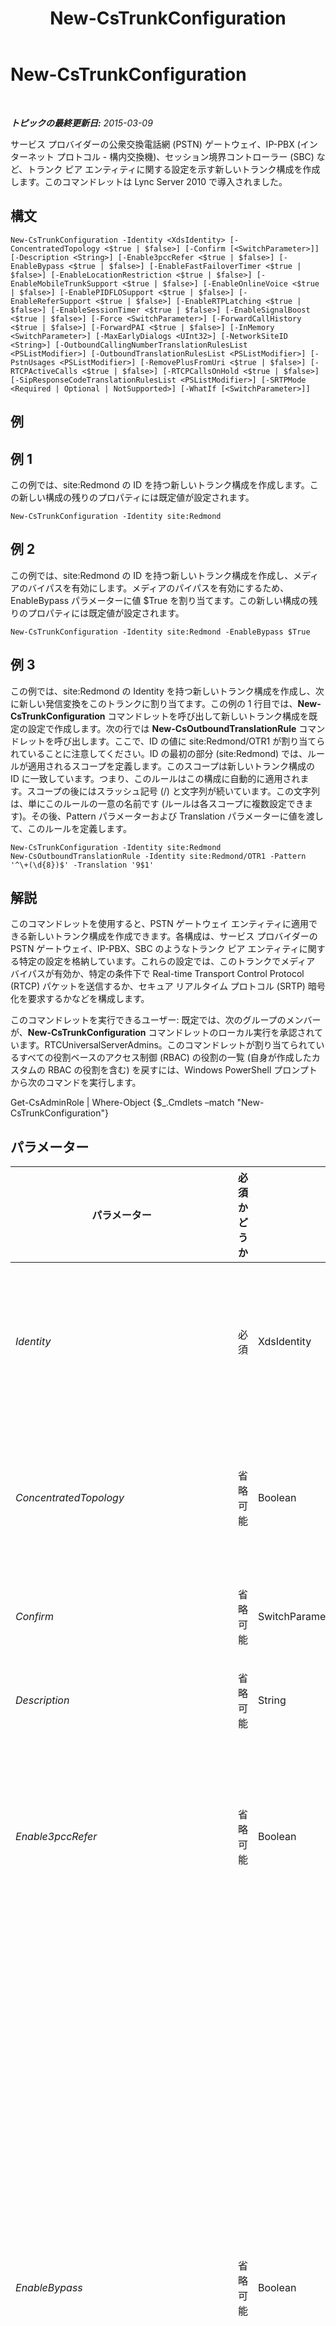 ﻿---
title: New-CsTrunkConfiguration
TOCTitle: New-CsTrunkConfiguration
ms:assetid: f3958f86-3313-4929-9f9d-f796a2669aea
ms:mtpsurl: https://technet.microsoft.com/ja-jp/library/Gg413021(v=OCS.15)
ms:contentKeyID: 48273978
ms.date: 05/19/2016
mtps_version: v=OCS.15
ms.translationtype: HT
---

# New-CsTrunkConfiguration

 

_**トピックの最終更新日:** 2015-03-09_

サービス プロバイダーの公衆交換電話網 (PSTN) ゲートウェイ、IP-PBX (インターネット プロトコル - 構内交換機)、セッション境界コントローラー (SBC) など、トランク ピア エンティティに関する設定を示す新しいトランク構成を作成します。このコマンドレットは Lync Server 2010 で導入されました。

## 構文

    New-CsTrunkConfiguration -Identity <XdsIdentity> [-ConcentratedTopology <$true | $false>] [-Confirm [<SwitchParameter>]] [-Description <String>] [-Enable3pccRefer <$true | $false>] [-EnableBypass <$true | $false>] [-EnableFastFailoverTimer <$true | $false>] [-EnableLocationRestriction <$true | $false>] [-EnableMobileTrunkSupport <$true | $false>] [-EnableOnlineVoice <$true | $false>] [-EnablePIDFLOSupport <$true | $false>] [-EnableReferSupport <$true | $false>] [-EnableRTPLatching <$true | $false>] [-EnableSessionTimer <$true | $false>] [-EnableSignalBoost <$true | $false>] [-Force <SwitchParameter>] [-ForwardCallHistory <$true | $false>] [-ForwardPAI <$true | $false>] [-InMemory <SwitchParameter>] [-MaxEarlyDialogs <UInt32>] [-NetworkSiteID <String>] [-OutboundCallingNumberTranslationRulesList <PSListModifier>] [-OutboundTranslationRulesList <PSListModifier>] [-PstnUsages <PSListModifier>] [-RemovePlusFromUri <$true | $false>] [-RTCPActiveCalls <$true | $false>] [-RTCPCallsOnHold <$true | $false>] [-SipResponseCodeTranslationRulesList <PSListModifier>] [-SRTPMode <Required | Optional | NotSupported>] [-WhatIf [<SwitchParameter>]]

## 例

## 例 1

この例では、site:Redmond の ID を持つ新しいトランク構成を作成します。この新しい構成の残りのプロパティには既定値が設定されます。

    New-CsTrunkConfiguration -Identity site:Redmond

## 例 2

この例では、site:Redmond の ID を持つ新しいトランク構成を作成し、メディアのバイパスを有効にします。メディアのパイパスを有効にするため、EnableBypass パラメーターに値 $True を割り当てます。この新しい構成の残りのプロパティには既定値が設定されます。

    New-CsTrunkConfiguration -Identity site:Redmond -EnableBypass $True

## 例 3

この例では、site:Redmond の Identity を持つ新しいトランク構成を作成し、次に新しい発信変換をこのトランクに割り当てます。この例の 1 行目では、**New-CsTrunkConfiguration** コマンドレットを呼び出して新しいトランク構成を既定の設定で作成します。次の行では **New-CsOutboundTranslationRule** コマンドレットを呼び出します。ここで、ID の値に site:Redmond/OTR1 が割り当てられていることに注意してください。ID の最初の部分 (site:Redmond) では、ルールが適用されるスコープを定義します。このスコープは新しいトランク構成の ID に一致しています。つまり、このルールはこの構成に自動的に適用されます。スコープの後にはスラッシュ記号 (/) と文字列が続いています。この文字列は、単にこのルールの一意の名前です (ルールは各スコープに複数設定できます)。その後、Pattern パラメーターおよび Translation パラメーターに値を渡して、このルールを定義します。

    New-CsTrunkConfiguration -Identity site:Redmond
    New-CsOutboundTranslationRule -Identity site:Redmond/OTR1 -Pattern '^\+(\d{8})$' -Translation '9$1'

## 解説

このコマンドレットを使用すると、PSTN ゲートウェイ エンティティに適用できる新しいトランク構成を作成できます。各構成は、サービス プロバイダーの PSTN ゲートウェイ、IP-PBX、SBC のようなトランク ピア エンティティに関する特定の設定を格納しています。これらの設定では、このトランクでメディア バイパスが有効か、特定の条件下で Real-time Transport Control Protocol (RTCP) パケットを送信するか、セキュア リアルタイム プロトコル (SRTP) 暗号化を要求するかなどを構成します。

このコマンドレットを実行できるユーザー: 既定では、次のグループのメンバーが、**New-CsTrunkConfiguration** コマンドレットのローカル実行を承認されています。RTCUniversalServerAdmins。このコマンドレットが割り当てられているすべての役割ベースのアクセス制御 (RBAC) の役割の一覧 (自身が作成したカスタムの RBAC の役割を含む) を戻すには、Windows PowerShell プロンプトから次のコマンドを実行します。

Get-CsAdminRole | Where-Object {$\_.Cmdlets –match "New-CsTrunkConfiguration"}

## パラメーター


<table>
<colgroup>
<col style="width: 25%" />
<col style="width: 25%" />
<col style="width: 25%" />
<col style="width: 25%" />
</colgroup>
<thead>
<tr class="header">
<th>パラメーター</th>
<th>必須かどうか</th>
<th>型</th>
<th>説明</th>
</tr>
</thead>
<tbody>
<tr class="odd">
<td><p><em>Identity</em></p></td>
<td><p>必須</p></td>
<td><p>XdsIdentity</p></td>
<td><p>トランク構成のスコープが含まれる一意識別子。トランク構成はサイト スコープでも、PSTN ゲートウェイ サービスのサービス スコープでも作成できます (グローバル構成は既定で存在し、削除または再作成することはできません)。たとえば、site:Redmond (サイトの場合)、または PstnGateway:Redmond.litwareinc.com (サービスの場合) のように入力します。</p></td>
</tr>
<tr class="even">
<td><p><em>ConcentratedTopology</em></p></td>
<td><p>省略可能</p></td>
<td><p>Boolean</p></td>
<td><p>このパラメーターの値には、既知のメディア終端ポイントがあるかどうかを指定します (既知のメディア終端ポイントの例として、メディア終端が信号終端と同じ IP を持つ PSTN ゲートウェイがあります)。トランクに既知のメディア終端ポイントがない場合は、この値を False に設定します。</p>
<p>既定値は次のとおりです。True</p></td>
</tr>
<tr class="odd">
<td><p><em>Confirm</em></p></td>
<td><p>省略可能</p></td>
<td><p>SwitchParameter</p></td>
<td><p>コマンドの実行前に確認メッセージが表示されます。</p></td>
</tr>
<tr class="even">
<td><p><em>Description</em></p></td>
<td><p>省略可能</p></td>
<td><p>String</p></td>
<td><p>トランク構成の目的を記述する文字列です。</p></td>
</tr>
<tr class="odd">
<td><p><em>Enable3pccRefer</em></p></td>
<td><p>省略可能</p></td>
<td><p>Boolean</p></td>
<td><p>3PCC プロトコルを使用して、転送された通話がホストされたサイトをバイパスできるようにするかどうかを指定します。3PCC は、「三者間通話コントロール」とも呼ばれ、第三者を使用して二人の通話者を接続するとき (たとえば、オペレーターが人物 A から人物 B への通話を接続するとき) に使用します。REFER メソッドは、送信者が提供する情報を使用して、受信者が第三者に連絡する必要があることを示す標準の SIP メソッドです。既定値は False ($False) です。</p></td>
</tr>
<tr class="even">
<td><p><em>EnableBypass</em></p></td>
<td><p>省略可能</p></td>
<td><p>Boolean</p></td>
<td><p>このパラメーターの値には、メディアのバイパスがこのトランクで有効かどうかを指定します。この値を True に設定してバイパスを有効にします。メディアのバイパスを有効にするには、PSTN ゲートウェイ、SBC、および PBX で次のものを含む特定の機能がサポートされている必要があります。</p>
<p>- 招待に対する分岐された応答を受信する機能。</p>
<p>- Lync Server クライアントとメディア終端ポイントは、仲介サーバー を介さずに直接通信できる必要があります。</p>
<p>- ゲートウェイのサブネットはクライアントのサブネットと同じサイトに定義する必要があります。別のサイトに定義した場合、制限された帯域幅を使用している WAN リンクでその 2 つのサイトを分割する必要があります。</p>
<p>メディア バイパスを有効にできるのは、次の状況下のみです。</p>
<p>- ConcentratedTopology パラメーターが True に設定されている</p>
<p>- EnableReferSupport パラメーターが False に設定され RTCPActiveCalls と RTCPCallsOnHold が False に設定されている、または EnableReferSupport が True に設定されている</p>
<p>EnableBypass が True で EnableReferSupport が False の場合は、それ以降に転送されるバイパス通話は、バイパスではなくなることに注意してください。</p>
<p>メディアのバイパスを特定のトランクに対して有効にするには、そのメディアのパイパスと対象のトランクをグローバルに有効にする必要があります。<strong>New-CsNetworkMediaBypassConfiguration</strong> コマンドレットを使用すると、メディアのバイパスをグローバルに有効にすることができます。</p>
<p>既定値は次のとおりです。False</p></td>
</tr>
<tr class="odd">
<td><p><em>EnableFastFailoverTimer</em></p></td>
<td><p>省略可能</p></td>
<td><p>Boolean</p></td>
<td><p>True に設定されていると、10 秒以内にゲートウェイによって応答されなかった発信通話は次の使用可能なトランクにルーティングされます。追加のトランクがない場合、その通話は自動的に削除されます。その結果、ネットワーク速度とゲートウェイ応答が遅い組織では、通話が不必要に削除される可能性があります。</p>
<p>既定値は True です。</p></td>
</tr>
<tr class="even">
<td><p><em>EnableLocationRestriction</em></p></td>
<td><p>省略可能</p></td>
<td><p>Boolean</p></td>
<td><p>True に設定すると、指定された SIP トランク構成設定のコレクションによって管理される SIP トランクを通過する通話に対して、ロケーション ベースの音声ルーティングが有効になります。ロケーション ベースの音声ルーティングでは、通話をルーティングするときに、発信ユーザーと着信ユーザーの両方のロケーションが考慮されます。このプロパティを True に設定する場合は (既定値は False)、NetworkSiteId プロパティも設定する必要があります。</p>
<p>このパラメーターは、Lync Server 2013 の 2013 年 2 月のバージョンで導入されました。</p></td>
</tr>
<tr class="odd">
<td><p><em>EnableMobileTrunkSupport</em></p></td>
<td><p>省略可能</p></td>
<td><p>Boolean</p></td>
<td><p>サービス プロバイダーが携帯電話会社であるかどうかを定義します。</p>
<p>既定値は次のとおりです。False</p></td>
</tr>
<tr class="even">
<td><p><em>EnableOnlineVoice</em></p></td>
<td><p>省略可能</p></td>
<td><p>Boolean</p></td>
<td><p>SIP トランクがオンライン音声をサポートするかどうかを指定します。オンライン音声を使用すると、ユーザーは社内の Lync Server アカウントを使用しますが、ボイスメールは Office 365 でホストされます。既定値は False ($False) です。</p></td>
</tr>
<tr class="odd">
<td><p><em>EnablePIDFLOSupport</em></p></td>
<td><p>省略可能</p></td>
<td><p>Boolean</p></td>
<td><p>Presence Information Data Format Location Object (PIDF-LO) を含む緊急通話を、定義済みのゲートウェイ経由でルーティングするかどうかを定義します。緊急通話を、認定された緊急サービス プロバイダーにルーティングする場合は、このパラメーターを True に設定します (通話時に場所が送信されます)。</p>
<p>既定値は次のとおりです。False</p></td>
</tr>
<tr class="even">
<td><p><em>EnableReferSupport</em></p></td>
<td><p>省略可能</p></td>
<td><p>Boolean</p></td>
<td><p>このトランクが、仲介サーバー からの REFER 要求の受信をサポートするかどうかを定義します。</p>
<p>メディア バイパスを有効にできるのは、次の状況下のみです。</p>
<p>- ConcentratedTopology パラメーターが True に設定されている</p>
<p>- EnableReferSupport パラメーターが False に設定され RTCPActiveCalls と RTCPCallsOnHold が False に設定されている、または EnableReferSupport が True に設定されている</p>
<p>EnableBypass が True で EnableReferSupport が False の場合は、それ以降に転送されるバイパス通話は、バイパスではなくなることに注意してください。</p>
<p>既定値は次のとおりです。True</p></td>
</tr>
<tr class="odd">
<td><p><em>EnableRTPLatching</em></p></td>
<td><p>省略可能</p></td>
<td><p>Boolean</p></td>
<td><p>SIP トランクが RTP ラッチをサポートするかどうかを指定します。RTP ラッチは、NAT (ネットワーク アドレス変換) 装置またはファイアウォールを経由した RTP/RTCP 接続を可能にする技術です。既定値は False ($False) です。</p></td>
</tr>
<tr class="even">
<td><p><em>EnableSessionTimer</em></p></td>
<td><p>省略可能</p></td>
<td><p>Boolean</p></td>
<td><p>セッション タイマーを有効にするかどうかを指定します。セッション タイマーを使用すると、特定のセッションがまだアクティブかどうかを判断できます。</p>
<p>このパラメーターが False に設定されている場合でも、リモート接続でセッション タイマーが有効になっている状況では、セッション タイマーを適用できることに注意してください。そのような状況では、仲介サーバー はリモート エンティティからのセッション タイマー プローブに応答します。</p>
<p>既定値は次のとおりです。False</p></td>
</tr>
<tr class="odd">
<td><p><em>EnableSignalBoost</em></p></td>
<td><p>省略可能</p></td>
<td><p>Boolean</p></td>
<td><p>このパラメーターを True に設定した場合、サービス プロバイダーの PSTN ゲートウェイ、IP-PBX、または SBC は、仲介サーバー または Lync Server クライアントに送信される音声ストリームの中で音声の量を増やします。このパラメーターを False に設定すると、仲介サーバー (バイパスではない通話の場合)、または Lync Server クライアント (バイパス通話の場合) で音声の量が増やされます。</p>
<p>既定値は次のとおりです。False</p></td>
</tr>
<tr class="even">
<td><p><em>Force</em></p></td>
<td><p>省略可能</p></td>
<td><p>SwitchParameter</p></td>
<td><p>変更を行う前に表示されるように設定されているすべての確認メッセージを表示しないようにします。</p></td>
</tr>
<tr class="odd">
<td><p><em>ForwardCallHistory</em></p></td>
<td><p>省略可能</p></td>
<td><p>Boolean</p></td>
<td><p>通話履歴の情報をトランク経由で転送するかどうかを指定します。既定値は False ($False) です。</p></td>
</tr>
<tr class="even">
<td><p><em>ForwardPAI</em></p></td>
<td><p>省略可能</p></td>
<td><p>Boolean</p></td>
<td><p>P-Asserted-Identity (PAI) ヘッダーを通話とともに転送するかどうかを指定します。PAI ヘッダーがあれば、発信者 ID を確認できます。既定値は False ($False) です。</p></td>
</tr>
<tr class="odd">
<td><p><em>InMemory</em></p></td>
<td><p>省略可能</p></td>
<td><p>SwitchParameter</p></td>
<td><p>永続的な変更としてオブジェクトをコミットせずに、オブジェクト参照を作成します。このパラメーターを指定して呼び出したコマンドレットの出力を変数に割り当てる場合、オブジェクト参照のプロパティを変更し、コマンドレットに対応する Set- コマンドレットを呼び出してそれらの変更をコミットできます。</p></td>
</tr>
<tr class="even">
<td><p><em>MaxEarlyDialogs</em></p></td>
<td><p>省略可能</p></td>
<td><p>UInt32</p></td>
<td><p>サービス プロバイダーの PSTN ゲートウェイ、IP-PBX、または SBC が、仲介サーバー に送信した INVITE に対して受信できる分岐応答の最大数です。</p>
<p>既定値は次のとおりです。20</p></td>
</tr>
<tr class="odd">
<td><p><em>NetworkSiteID</em></p></td>
<td><p>省略可能</p></td>
<td><p>String</p></td>
<td><p>トランク構成設定の新しいコレクションと関連付けられているネットワーク サイトのサイト ID です。EnableLocationRestriction プロパティを True に設定すると、このトランクを通過する場所に基づく音声ルーティングは、指定されたサイトに対して構成されている設定を使用して管理されます。ネットワーク サイト ID は、次のコマンドを使用して取得できます。</p>
<p>Get-CsNetworkSite | Select NetworkSiteID</p>
<p>このパラメーターは、Lync Server 2013 の 2013 年 2 月のリリースで導入されました。</p></td>
</tr>
<tr class="even">
<td><p><em>OutboundCallingNumberTranslationRulesList</em></p></td>
<td><p>省略可能</p></td>
<td><p>PSListModifier</p></td>
<td><p>トランクに割り当てられた発信電話番号の変換ルールのコレクションです。次のコマンドを実行することによって、利用できるルールに関する情報を取得できます。</p>
<p>Get-CsOutboundCallingNumberTranslationRule</p></td>
</tr>
<tr class="odd">
<td><p><em>OutboundTranslationRulesList</em></p></td>
<td><p>省略可能</p></td>
<td><p>PSListModifier</p></td>
<td><p>発信ルーティングによって処理される通話 (PBX または PSTN の宛先にルーティングされる通話) に適用される、電話番号変換ルールのコレクションです。</p>
<p>この一覧とルールはこのコマンドレットを使用して直接作成できますが、発信変換ルールを作成する際には、<strong>New-CsOutboundTranslationRule</strong> コマンドレットを使用してルールを作成し、それをスコープが一致するトランク構成に割り当てるという方法を取ることをお勧めします。</p></td>
</tr>
<tr class="even">
<td><p><em>PstnUsages</em></p></td>
<td><p>省略可能</p></td>
<td><p>PSListModifier</p></td>
<td><p>トランクに割り当てられた PSTN 使用法のコレクションです。次のコマンドを実行することによって、利用できる使用法に関する情報を取得できます。</p>
<p>Get-CsPstnUsage</p></td>
</tr>
<tr class="odd">
<td><p><em>RemovePlusFromUri</em></p></td>
<td><p>省略可能</p></td>
<td><p>Boolean</p></td>
<td><p>このパラメーターを True に設定すると、仲介サーバー が Uniform Resource Identifier (URI) をサービス プロバイダーに送信する前に、その URI から先行する正符号 (+) を削除します。</p>
<p>既定値は次のとおりです。False</p></td>
</tr>
<tr class="even">
<td><p><em>RTCPActiveCalls</em></p></td>
<td><p>省略可能</p></td>
<td><p>Boolean</p></td>
<td><p>このパラメーターでは、サービス プロバイダーの PSTN ゲートウェイ、IP-PBX、または SBC から送信される RTCP パケットがアクティブな通話に関するものかどうかを指定します。この文脈でアクティブな通話とは、メディアが少なくとも一方向へのフローを許可されている通話のことです。RTCPActiveCalls が True に設定されている場合は、仲介サーバー または Lync Server クライアントは 30 秒を上回る期間にわたって RTCP パケットを受信しないときに通話を終了することができます。</p>
<p>Lync Server の要素の中で、RTCP メディアがアクティブな通話であるかどうかのチェックを無効にすると、削除済みのピアに対する重要な保護策が削除されることに注意してください。必要な場合のみ、無効にしてください。</p>
<p>既定値は次のとおりです。True</p></td>
</tr>
<tr class="odd">
<td><p><em>RTCPCallsOnHold</em></p></td>
<td><p>省略可能</p></td>
<td><p>Boolean</p></td>
<td><p>このパラメーターでは、保留中の通話に対して、RTCP パケットのトランク経由での送信を続行するかどうか、およびメディア パケットがどちらの方向にもフローしないと予期されるかどうかを指定します。Lync Server クライアントとトランクのどちらかで保留音が有効になっている場合は、通話はアクティブであると見なされ、このプロパティは無視されます。そのような状況では、RTCPActiveCalls パラメーターを使用してください。</p>
<p>Lync Server の要素の中で、RTCP メディアがアクティブな通話であるかどうかのチェックを無効にすると、削除済みのピアに対する重要な保護策が削除されることに注意してください。必要な場合のみ、無効にしてください。</p>
<p>既定値は次のとおりです。True</p></td>
</tr>
<tr class="even">
<td><p><em>SipResponseCodeTranslationRulesList</em></p></td>
<td><p>省略可能</p></td>
<td><p>PSListModifier</p></td>
<td><p>サービス プロバイダーの PSTN ゲートウェイ、IP-PBX、または SBC から受信した応答コードに対して適用される、SIP 応答コード変換ルールから成る一覧です。管理者はこれらのルールを使用して、トランク経由で受信し 400 ～ 699 の値を持つ SIP 応答コードを、Lync Server との整合性がより高い新しい値にマッピングできます。</p>
<p>このコマンドレットで、この一覧およびそれに対応するルールを直接作成することもできます。ただし、SIP 応答コード変換ルールを作成するには、<strong>New-CsSipResponseCodeTranslationRule</strong> コマンドレットを呼び出すことをお勧めします。そのコマンドレットを実行すると、ルールが作成され、対応するスコープを持つトランク構成に対して割り当てられます。</p></td>
</tr>
<tr class="odd">
<td><p><em>SRTPMode</em></p></td>
<td><p>省略可能</p></td>
<td><p>SRTPMode</p></td>
<td><p>このパラメーターの値には、仲介サーバーと、サービス プロバイダーの PSTN ゲートウェイ、IP-PBX、または SBC 間のメディア トラフィックを保護する SRTP のサポート レベルを指定します。メディア バイパスの場合、この値はメディア構成の EncryptionLevel 設定と互換性を持つ必要があります。メディア構成は、<strong>New-CsMediaConfiguration</strong> コマンドレットおよび <strong>Set-CsMediaConfiguration</strong> コマンドレットを使用して設定します。</p>
<p>有効な値は次のとおりです。</p>
<p>- Required:SRTP 暗号化を使用する必要があります。</p>
<p>- Optional:ゲートウェイでサポートされている場合は、SRTP が使用されます。</p>
<p>- NotSupported:SRTP 暗号化がサポートされていないので、使用されません。</p>
<p>注: SRTPMode は、ゲートウェイがトランスポート層セキュリティ (TLS) プロトコルを使用するよう構成されている場合にのみ使用されます。ゲートウェイがトランスポートとして伝送制御プロトコル (TCP) を使用するように構成されている場合は、SRTPMode は内部で NotSupported に設定されます。</p>
<p>既定値は次のとおりです。Required</p></td>
</tr>
<tr class="even">
<td><p><em>WhatIf</em></p></td>
<td><p>省略可能</p></td>
<td><p>System.Management.Automation.SwitchParameter</p></td>
<td><p>実際にコマンドを実行しなくてもコマンドの実行結果がわかります。</p></td>
</tr>
</tbody>
</table>


## 入力の種類

なし。

## 戻り値の種類

Microsoft.Rtc.Management.WritableConfig.Settings.TrunkConfiguration.TrunkConfiguration 型のオブジェクトを作成します。

## 関連項目

#### その他のリソース

[Remove-CsTrunkConfiguration](remove-cstrunkconfiguration.md)  
[Set-CsTrunkConfiguration](set-cstrunkconfiguration.md)  
[Get-CsTrunkConfiguration](get-cstrunkconfiguration.md)  
[Test-CsTrunkConfiguration](test-cstrunkconfiguration.md)  
[New-CsOutboundTranslationRule](new-csoutboundtranslationrule.md)

